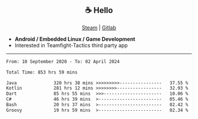 <h2 align="center"> ☕ Hello </h2>

<p align="center">
  <a href="https://steamcommunity.com/id/Niforances/">Steam</a> |
  <a href="https://gitlab.com/niforances">Gitlab</a>
</p>

 - **Android / Embedded Linux / Game Development**
 - Interested in Teamfight-Tactics third party app

------

<!--START_SECTION:waka-->

```txt
From: 10 September 2020 - To: 02 April 2024

Total Time: 853 hrs 59 mins

Java              320 hrs 38 mins >>>>>>>>>----------------   37.55 %
Kotlin            281 hrs 12 mins >>>>>>>>-----------------   32.93 %
Dart              85 hrs 55 mins  >>>----------------------   10.06 %
C#                46 hrs 39 mins  >------------------------   05.46 %
Bash              20 hrs 37 mins  >------------------------   02.42 %
Groovy            19 hrs 59 mins  >------------------------   02.34 %
```

<!--END_SECTION:waka-->
